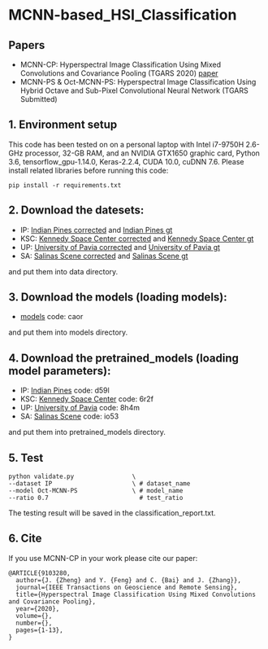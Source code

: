 # MCNN-based_HSI_Classification
## Papers
* MCNN-CP: Hyperspectral Image Classification Using Mixed Convolutions and Covariance Pooling (TGARS 2020) [paper](https://ieeexplore.ieee.org/document/9103280/)  
* MCNN-PS & Oct-MCNN-PS: Hyperspectral Image Classification Using Hybrid Octave and Sub-Pixel Convolutional Neural Network (TGARS Submitted)

## 1. Environment setup
This code has been tested on on a personal laptop with Intel i7-9750H 2.6-GHz processor, 32-GB RAM, and an NVIDIA GTX1650 graphic card, Python 3.6, tensorflow_gpu-1.14.0, Keras-2.2.4, CUDA 10.0, cuDNN 7.6. Please install related libraries before running this code:

    pip install -r requirements.txt

## 2. Download the datesets:
* IP:
[Indian Pines corrected](http://www.ehu.eus/ccwintco/uploads/6/67/Indian_pines_corrected.mat) and
    [Indian Pines gt](http://www.ehu.eus/ccwintco/uploads/c/c4/Indian_pines_gt.mat)
* KSC:
[Kennedy Space Center corrected](http://www.ehu.eus/ccwintco/uploads/2/26/KSC.mat) and
    [Kennedy Space Center gt](http://www.ehu.eus/ccwintco/uploads/a/a6/KSC_gt.mat)
* UP:
[University of Pavia corrected](http://www.ehu.eus/ccwintco/uploads/e/ee/PaviaU.mat) and
    [University of Pavia gt](http://www.ehu.eus/ccwintco/uploads/5/50/PaviaU_gt.mat)
* SA:
[Salinas Scene corrected](http://www.ehu.eus/ccwintco/uploads/a/a3/Salinas_corrected.mat) and
    [Salinas Scene gt](http://www.ehu.eus/ccwintco/uploads/f/fa/Salinas_gt.mat)

and put them into data directory.

## 3. Download the models (loading models):

* [models](https://pan.baidu.com/s/1fnthMICtci2lfuWEihkDJA) code: caor

and put them into models directory.

## 4. Download the pretrained_models (loading model parameters):
* IP:
[Indian Pines](https://pan.baidu.com/s/1shzME97Y7Ci_5EvM9qdTWQ) code: d59l
* KSC:
[Kennedy Space Center](https://pan.baidu.com/s/1J5aj643pY8jTpP0bw5maKA) code: 6r2f
* UP:
[University of Pavia](https://pan.baidu.com/s/1wM8vBRewnBHmCHvPbnBnOg) code: 8h4m
* SA:
[Salinas Scene](https://pan.baidu.com/s/1DZAd5Ufm5DkCLUCVCz33dQ) code: io53

and put them into pretrained_models directory.

## 5. Test

    python validate.py                \
	--dataset IP                      \ # dataset_name
	--model Oct-MCNN-PS               \ # model_name
	--ratio 0.7                         # test_ratio
           
The testing result will be saved in the classification_report.txt.

## 6. Cite
If you use MCNN-CP in your work please cite our paper:

    @ARTICLE{9103280,
      author={J. {Zheng} and Y. {Feng} and C. {Bai} and J. {Zhang}},
      journal={IEEE Transactions on Geoscience and Remote Sensing}, 
      title={Hyperspectral Image Classification Using Mixed Convolutions and Covariance Pooling}, 
      year={2020},
      volume={},
      number={},
      pages={1-13},
    }
